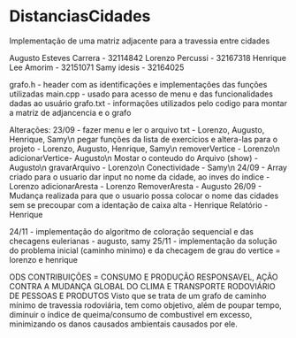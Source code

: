 # DistanciasCidades
Implementação de uma matriz adjacente para a travessia entre cidades

Augusto Esteves Carrera - 32114842
Lorenzo Percussi  - 32167318
Henrique Lee Amorim  - 32151071
Samy idesis - 32164025

grafo.h - header com as identificações e implementações das funções utilizadas
main.cpp - usado para acesso de menu e das funcionalidades dadas ao usuário
grafo.txt - informações utilizados pelo codigo para montar a matriz de adjancencia e o grafo

Alterações:
23/09 - fazer menu e ler o arquivo txt - Lorenzo, Augusto, Henrique, Samy\n
        pegar funções da lista de exercícios e altera-las para o projeto - Lorenzo, Augusto, Henrique, Samy\n
        removerVertice - Lorenzo\n
        adicionarVertice- Augusto\n
        Mostar o conteudo do Arquivo (show) - Augusto\n
        gravarArquivo - Lorenzo\n
        Conectividade - Samy\n
24/09 - Array criado para o usuario dar input no nome da cidade, ao inves do indice - Lorenzo
        adicionarAresta - Lorenzo
        RemoverAresta - Augusto
26/09 - Mudança realizada para que o usuario possa colocar o nome das cidades sem se precoupar com a identação de caixa alta - Henrique
        Relatório - Henrique

24/11 - implementação do algoritmo de coloração sequencial e das checagens eulerianas - augusto, samy
25/11 - implementação da solução do problema inicial (caminho minimo) e da checagem de grau do vertice = lorenzo e henrique

ODS CONTRIBUIÇÕES = CONSUMO E PRODUÇÃO RESPONSAVEL, AÇÃO CONTRA A MUDANÇA GLOBAL DO CLIMA E TRANSPORTE RODOVIÁRIO DE PESSOAS E PRODUTOS
        Visto que se trata de um grafo de caminho mínimo de travessia rodoviária, tem como objetivo, além de poupar tempo, diminuir o índice de queima/consumo de combustivel em excesso, minimizando os danos causados ambientais causados por ele.
